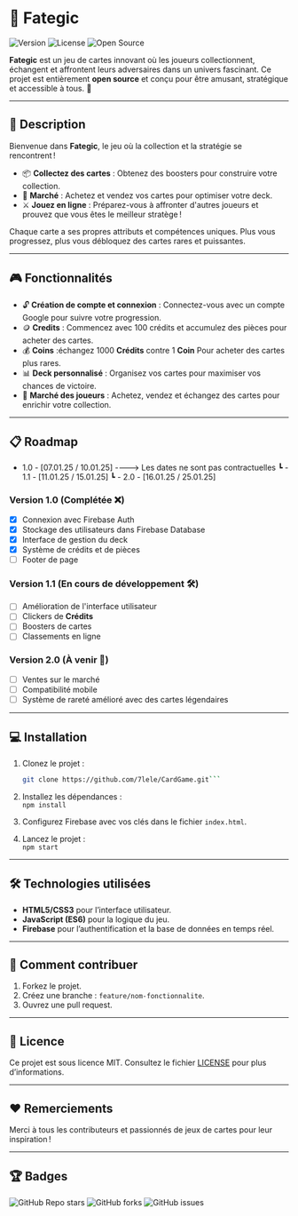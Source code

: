 # 🎴 **Fategic**  
![Version](https://img.shields.io/badge/version-1.0.0-blue)  ![License](https://img.shields.io/badge/license-MIT-green)  ![Open Source](https://img.shields.io/badge/open--source-yes-brightgreen)  



**Fategic** est un jeu de cartes innovant où les joueurs collectionnent, échangent et affrontent leurs adversaires dans un univers fascinant. Ce projet est entièrement **open source** et conçu pour être amusant, stratégique et accessible à tous. 🚀

---

## 📖 **Description**
Bienvenue dans **Fategic**, le jeu où la collection et la stratégie se rencontrent !  
- 📦 **Collectez des cartes** : Obtenez des boosters pour construire votre collection.  
- 🏪 **Marché** : Achetez et vendez vos cartes pour optimiser votre deck.  
- ⚔️ **Jouez en ligne** : Préparez-vous à affronter d'autres joueurs et prouvez que vous êtes le meilleur stratège !  

Chaque carte a ses propres attributs et compétences uniques. Plus vous progressez, plus vous débloquez des cartes rares et puissantes.

---

## 🎮 **Fonctionnalités**  
- 🔓 **Création de compte et connexion** : Connectez-vous avec un compte Google pour suivre votre progression.
- 🪙 **Credits** : Commencez avec 100 crédits et accumulez des pièces pour acheter des cartes.
- 💰 **Coins** :échangez 1000 **Crédits** contre 1 **Coin** Pour acheter des cartes plus rares.
- 📊 **Deck personnalisé** : Organisez vos cartes pour maximiser vos chances de victoire.
- 🛒 **Marché des joueurs** : Achetez, vendez et échangez des cartes pour enrichir votre collection.

---

## 📋 **Roadmap**
- 1.0 - [07.01.25 / 10.01.25]   ----> Les dates ne sont pas contractuelles
   ┗ - 1.1 - [11.01.25 / 15.01.25]
        ┗ - 2.0 - [16.01.25 / 25.01.25]

### **Version 1.0** (Complétée ❌)
- [x] Connexion avec Firebase Auth
- [x] Stockage des utilisateurs dans Firebase Database
- [x] Interface de gestion du deck
- [x] Système de crédits et de pièces
- [ ] Footer de page

### **Version 1.1** (En cours de développement 🛠️)
- [ ] Amélioration de l'interface utilisateur
- [ ] Clickers de **Crédits**
- [ ] Boosters de cartes
- [ ] Classements en ligne

### **Version 2.0** (À venir 🚀)
- [ ] Ventes sur le marché 
- [ ] Compatibilité mobile
- [ ] Système de rareté amélioré avec des cartes légendaires

---

## 💻 **Installation**
1. Clonez le projet :
   ```bash
   git clone https://github.com/7lele/CardGame.git```
2. Installez les dépendances :  
    ```npm install``` 

3. Configurez Firebase avec vos clés dans le fichier `index.html`.  

4. Lancez le projet :  
    ```npm start  ``` 

---

## 🛠️ **Technologies utilisées**
- **HTML5/CSS3** pour l’interface utilisateur.  
- **JavaScript (ES6)** pour la logique du jeu.  
- **Firebase** pour l’authentification et la base de données en temps réel.  

---


## 🧩 **Comment contribuer**
1. Forkez le projet.
2. Créez une branche : `feature/nom-fonctionnalite`.  
3. Ouvrez une pull request.  

---

## 📄 **Licence**
Ce projet est sous licence MIT. Consultez le fichier [LICENSE](LICENSE) pour plus d’informations.

---

## ❤️ **Remerciements**
Merci à tous les contributeurs et passionnés de jeux de cartes pour leur inspiration !

---

## 🏆 **Badges**
![GitHub Repo stars](https://img.shields.io/github/stars/7lele/CardGame?style=social)  ![GitHub forks](https://img.shields.io/github/forks/7lele/CardGame?style=social)  ![GitHub issues](https://img.shields.io/github/issues/7lele/CardGame)



